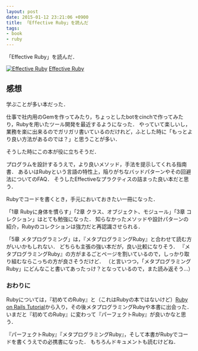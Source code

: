 ```yaml
---
layout: post
date: 2015-01-12 23:21:06 +0900
title: 「Effective Ruby」を読んだ
tags:
- book
- ruby
---
```

「Effective Ruby」を読んだ．

[![Effective Ruby](http://ecx.images-amazon.com/images/I/51zHkUmvyaL.jpg)](http://www.amazon.co.jp/exec/obidos/ASIN/4798139823/hifumiass-22/ref=nosim/)
[Effective Ruby](http://www.amazon.co.jp/exec/obidos/ASIN/4798139823/hifumiass-22/ref=nosim/)

## 感想

学ぶことが多い本だった．

仕事で社内用のGemを作ってみたり，ちょっとしたbotをcinchで作ってみたり，Rubyを用いたツール開発を最近するようになった．
やっていて楽しいし，業務を楽に出来るのでガリガリ書いているのだけれど，ふとした時に「もっとより良い方法があるのでは？」と思うことが多い．

そうした時にこの本が役に立ちそうだ．

プログラムを設計するうえで，より良いメソッド，手法を提示してくれる指南書．
あるいはRubyという言語の特性上，陥りがちなバッドパターンやその回避法についてのFAQ．
そうしたEffectiveなプラクティスの詰まった良い本だと思う．

Rubyでコードを書くとき，手元においておきたい一冊になった．

「1章 Rubyに身体を慣らす」「2章 クラス、オブジェクト、モジュール」「3章 コレクション」はとても勉強になった．
知らなかったメソッドや設計パターンの紹介，Rubyのコレクションは強力だと再認識させられる．

「5章 メタプログラミング」は，『メタプログラミングRuby』と合わせて読む方がいいかもしれない．
どちらも主張の強い本だが，良い比較になりそう．
『メタプログラミングRuby』の方がまるごとページを割いているので，しっかり取り組むならこっちの方が良さそうだけど．
（と言いつつ，「メタプログラミングRuby」にどんなこと書いてあったっけ？となっているので，また読み返そう...）

### おわりに

Rubyについては，『初めてのRuby』と（これはRubyの本ではないけど）[Ruby on Rails Tutorial](https://www.railstutorial.org/)から入り，その後メタプログラミングRubyや本書に出会った．
いまだと『初めてのRuby』に変わって『パーフェクトRuby』が良いかなと思う．

『パーフェクトRuby』『メタプログラミングRuby』，そして本書がRubyでコードを書くうえでの必携書になった．
もちろんドキュメントも読むけどね．
